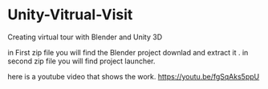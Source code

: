 # Unity-Vitrual-Visit
Creating virtual tour with Blender and Unity 3D 

in First zip file you will find the Blender project downlad and extract it .
in second zip file you will find project launcher.

here is a youtube video that shows the work.
https://youtu.be/fgSqAks5ppU
